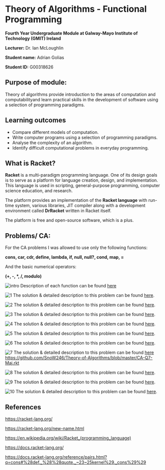 # Theory of Algorithms - Functional Programming
**Fourth Year Undergraduate Module at Galway-Mayo Institute of Technology (GMIT) Ireland**

**Lecturer:** Dr. Ian McLoughlin

**Student name:** Adrian Golias

**Student ID:** G00318626

## Purpose of module:
Theory of algorithms provide introduction to the areas of computation and computabilityand learn practical skills in the development of software using a selection of programming paradigms.

## Learning outcomes
* Compare different models of computation.
* Write computer programs using a selection of programming paradigms.
* Analyse the complexity of an algorithm.
* Identify difficult computational problems in everyday programming.

## What is Racket?
**Racket** is a multi-paradigm programming language. One of its design goals is to serve as a platform for language creation, design, and implementation. This language is used in scripting, general-purpose programming, computer science education, and research.

The platform provides an implementation of the **Racket language** with run-time system, various libraries, JIT compiler along with a development environment called **DrRacket** written in Racket itself.

The platform is free and open-source software, which is a plus.

## Problems/ CA:

For the CA problems I was allowed to use only the following functions:

**cons, car, cdr, define, lambda, if, null, null?, cond, map, =** 

And the basic numerical operators:

__(+, -, *, /, modulo)__

![intro](https://user-images.githubusercontent.com/15648358/38471061-be2ca6d6-3b63-11e8-8ce0-c2b00364cde4.png)
Description of each function can be found [here](https://docs.racket-lang.org/reference/pairs.html?q=cons#%28def._%28%28quote._~23~25kernel%29._cons%29%29)

![1](https://user-images.githubusercontent.com/15648358/38471050-bd1318f2-3b63-11e8-98dd-226fb0e34bae.png)
The solution & detailed description to this problem can be found [here](
https://github.com/SnoW246/Theory-of-Algorithms/blob/master/CA-Q1-Prime-Number.rkt).

![2](https://user-images.githubusercontent.com/15648358/38471052-bd33b58a-3b63-11e8-96a1-2eef2e6bb89a.png)
The solution & detailed description to this problem can be found [here](
https://github.com/SnoW246/Theory-of-Algorithms/blob/master/CA-Q2-Collatz-List.rkt).

![3](https://user-images.githubusercontent.com/15648358/38471053-bd4efb7e-3b63-11e8-8626-fce5db4d92dc.png)
The solution & detailed description to this problem can be found [here](
https://github.com/SnoW246/Theory-of-Algorithms/blob/master/CA-Q3-List-Shifting.rkt).

![4](https://user-images.githubusercontent.com/15648358/38471054-bd705a9e-3b63-11e8-9428-fd638b63be72.png)
The solution & detailed description to this problem can be found [here](
https://github.com/SnoW246/Theory-of-Algorithms/blob/master/CA-Q4-Sub-List-Sum.rkt).

![5](https://user-images.githubusercontent.com/15648358/38471055-bd8a1c36-3b63-11e8-9614-d4c9bf4643bc.png)
The solution & detailed description to this problem can be found [here](
https://github.com/SnoW246/Theory-of-Algorithms/blob/master/CA-Q5-Hamming-Weight.rkt).

![6](https://user-images.githubusercontent.com/15648358/38471056-bda53f84-3b63-11e8-9ea7-a2018ed8fe64.png)
The solution & detailed description to this problem can be found [here](
https://github.com/SnoW246/Theory-of-Algorithms/blob/master/CA-Q6-Hamming-Distance.rkt).

![7](https://user-images.githubusercontent.com/15648358/38471057-bdbf2084-3b63-11e8-8de4-a9e07c66970d.png)
The solution & detailed description to this problem can be found [here]()
https://github.com/SnoW246/Theory-of-Algorithms/blob/master/CA-Q7-Maj.rkt

![8](https://user-images.githubusercontent.com/15648358/38471058-bdd6d396-3b63-11e8-8d55-d4a6c7823e86.png)
The solution & detailed description to this problem can be found [here](
https://github.com/SnoW246/Theory-of-Algorithms/blob/master/CA-Q8-Chse.rkt).

![9](https://user-images.githubusercontent.com/15648358/38471059-bdfaad66-3b63-11e8-990b-a44fa8df2a10.png)
The solution & detailed description to this problem can be found [here](
https://github.com/SnoW246/Theory-of-Algorithms/blob/master/CA-Q9-Sod2.rkt).

![10](https://user-images.githubusercontent.com/15648358/38471060-be158776-3b63-11e8-9690-f459afe2cab2.png)
The solution & detailed description to this problem can be found [here](
https://github.com/SnoW246/Theory-of-Algorithms/blob/master/CA-Q10-Lstq.rkt).

## References
https://racket-lang.org/

https://racket-lang.org/new-name.html

https://en.wikipedia.org/wiki/Racket_(programming_language)

https://docs.racket-lang.org/

https://docs.racket-lang.org/reference/pairs.html?q=cons#%28def._%28%28quote._~23~25kernel%29._cons%29%29


